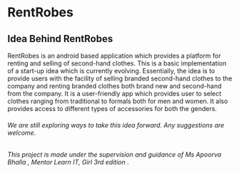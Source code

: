 # RentRobes
## Idea Behind RentRobes              
RentRobes is an android based application which provides a platform for renting and selling of second-hand clothes. This is a basic implementation of a start-up idea which is currently evolving. Essentially, the idea is to provide users with the facility of selling branded second-hand clothes to the company and renting branded clothes both brand new and second-hand from the company. It is a user-friendly app which provides user to select clothes ranging from traditional to formals both for men and women. It also provides access to different types of accessories for both the genders.

###### We are still exploring ways to take this idea forward. Any suggestions are welcome.


###### This project is made under the supervision and guidance of Ms Apoorva Bhalla , Mentor Learn IT, Girl 3rd edition .
